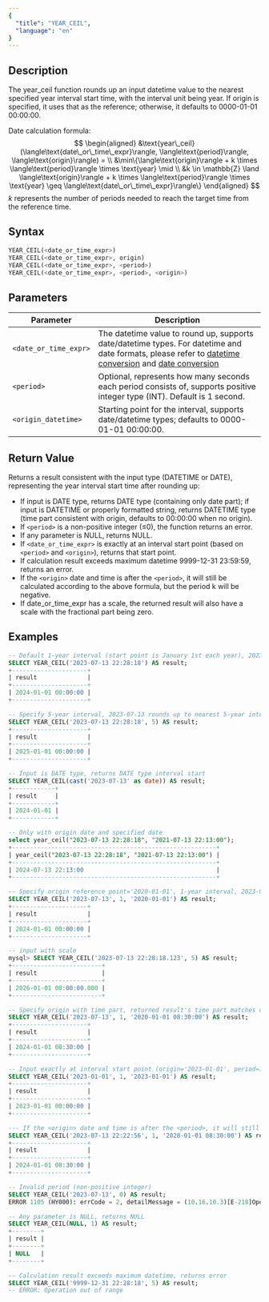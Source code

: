 ```yaml
---
{
  "title": "YEAR_CEIL",
  "language": "en"
}
---
```


## Description


The year_ceil function rounds up an input datetime value to the nearest specified year interval start time, with the interval unit being year. If origin is specified, it uses that as the reference; otherwise, it defaults to 0000-01-01 00:00:00.

Date calculation formula:
$$
\begin{aligned}
&\text{year\_ceil}(\langle\text{date\_or\_time\_expr}\rangle, \langle\text{period}\rangle, \langle\text{origin}\rangle) = \\
&\min\{\langle\text{origin}\rangle + k \times \langle\text{period}\rangle \times \text{year} \mid \\
&k \in \mathbb{Z} \land \langle\text{origin}\rangle + k \times \langle\text{period}\rangle \times \text{year} \geq \langle\text{date\_or\_time\_expr}\rangle\}
\end{aligned}
$$
$k$ represents the number of periods needed to reach the target time from the reference time.

## Syntax
```sql
YEAR_CEIL(<date_or_time_expr>)
YEAR_CEIL(<date_or_time_expr>, origin)
YEAR_CEIL(<date_or_time_expr>, <period>)
YEAR_CEIL(<date_or_time_expr>, <period>, <origin>)
```
## Parameters

| Parameter | Description |
|-----------|-------------|
| `<date_or_time_expr>` | The datetime value to round up, supports date/datetime types. For datetime and date formats, please refer to [datetime conversion](../../../../../docs/sql-manual/basic-element/sql-data-types/conversion/datetime-conversion) and [date conversion](../../../../../docs/sql-manual/basic-element/sql-data-types/conversion/date-conversion) |
| `<period>` | Optional, represents how many seconds each period consists of, supports positive integer type (INT). Default is 1 second. |
| `<origin_datetime>` | Starting point for the interval, supports date/datetime types; defaults to 0000-01-01 00:00:00. |

## Return Value

Returns a result consistent with the input type (DATETIME or DATE), representing the year interval start time after rounding up:

- If input is DATE type, returns DATE type (containing only date part); if input is DATETIME or properly formatted string, returns DATETIME type (time part consistent with origin, defaults to 00:00:00 when no origin).
- If `<period>` is a non-positive integer (≤0), the function returns an error.
- If any parameter is NULL, returns NULL.
- If `<date_or_time_expr>` is exactly at an interval start point (based on `<period>` and `<origin>`), returns that start point.
- If calculation result exceeds maximum datetime 9999-12-31 23:59:59, returns an error.
- If the `<origin>` date and time is after the `<period>`, it will still be calculated according to the above formula, but the period k will be negative.
- If date_or_time_expr has a scale, the returned result will also have a scale with the fractional part being zero.

## Examples

```sql
-- Default 1-year interval (start point is January 1st each year), 2023-07-13 rounds up to 2024-01-01
SELECT YEAR_CEIL('2023-07-13 22:28:18') AS result;
+---------------------+
| result              |
+---------------------+
| 2024-01-01 00:00:00 |
+---------------------+

-- Specify 5-year interval, 2023-07-13 rounds up to nearest 5-year interval start (calculated with default origin)
SELECT YEAR_CEIL('2023-07-13 22:28:18', 5) AS result;
+---------------------+
| result              |
+---------------------+
| 2025-01-01 00:00:00 |  
+---------------------+

-- Input is DATE type, returns DATE type interval start
SELECT YEAR_CEIL(cast('2023-07-13' as date)) AS result;
+------------+
| result     |
+------------+
| 2024-01-01 |
+------------+

-- Only with origin date and specified date
select year_ceil("2023-07-13 22:28:18", "2021-07-13 22:13:00");
+---------------------------------------------------------+
| year_ceil("2023-07-13 22:28:18", "2021-07-13 22:13:00") |
+---------------------------------------------------------+
| 2024-07-13 22:13:00                                     |
+---------------------------------------------------------+

-- Specify origin reference point='2020-01-01', 1-year interval, 2023-07-13 rounds to 2024-01-01
SELECT YEAR_CEIL('2023-07-13', 1, '2020-01-01') AS result;
+---------------------+
| result              |
+---------------------+
| 2024-01-01 00:00:00 |
+---------------------+

-- input with scale
mysql> SELECT YEAR_CEIL('2023-07-13 22:28:18.123', 5) AS result;
+-------------------------+
| result                  |
+-------------------------+
| 2026-01-01 00:00:00.000 |
+-------------------------+

-- Specify origin with time part, returned result's time part matches origin
SELECT YEAR_CEIL('2023-07-13', 1, '2020-01-01 08:30:00') AS result;
+---------------------+
| result              |
+---------------------+
| 2024-01-01 08:30:00 |
+---------------------+

-- Input exactly at interval start point (origin='2023-01-01', period=1), returns itself
SELECT YEAR_CEIL('2023-01-01', 1, '2023-01-01') AS result;
+---------------------+
| result              |
+---------------------+
| 2023-01-01 00:00:00 |
+---------------------+

--- If the <origin> date and time is after the <period>, it will still be calculated according to the above formula, but the period k will be negative.
SELECT YEAR_CEIL('2023-07-13 22:22:56', 1, '2028-01-01 08:30:00') AS result;
+---------------------+
| result              |
+---------------------+
| 2024-01-01 08:30:00 |
+---------------------+

-- Invalid period (non-positive integer)
SELECT YEAR_CEIL('2023-07-13', 0) AS result;
ERROR 1105 (HY000): errCode = 2, detailMessage = (10.16.10.3)[E-218]Operation year_ceil of 2023-07-13 00:00:00, 0 out of range

-- Any parameter is NULL, returns NULL
SELECT YEAR_CEIL(NULL, 1) AS result;
+--------+
| result |
+--------+
| NULL   |
+--------+

-- Calculation result exceeds maximum datetime, returns error
SELECT YEAR_CEIL('9999-12-31 22:28:18', 5) AS result;
-- ERROR: Operation out of range
```
